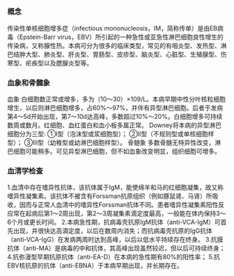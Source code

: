 ## 


### 概念
传染性单核细胞增多症（infectious mononucleosis，IM，简称传单）是由EB病毒（Epstein-Barr virus，EBV）所引起的一种急性或亚急性淋巴细胞良性增生的传染病，又称腺性热。本病可分为很多的临床类型，常见的有咽炎型、发热型、淋巴结肿大型、肺炎型、肝炎型、胃肠型、皮疹型、脑炎型、心脏型、生殖腺型、伤寒型、疟疾型以及腮腺炎型等。

### 血象和骨髓象
血象
白细胞数正常或增多，多为（10～30）×109/L。本病早期中性分叶核粒细胞增生，以后则淋巴细胞增多，占60%～97%，并伴有异型淋巴细胞。后者于发病第4～5d开始出现，第7～10d达高峰，多数超过10%～20%。白细胞增多可持续数周或数月。红细胞、血红蛋白和血小板多属正常。
Downey将本病的异型淋巴细胞分为三型:
①Ⅰ型（泡沫型或浆细胞型）；
②Ⅱ型（不规则型或单核细胞样型）；
③Ⅲ型（幼稚型或幼淋巴细胞样型）。
骨髄象
多数骨髓无特异性改变，淋巴细胞可能稍多。可见异型淋巴细胞，但不如血象改变明显，组织细胞可增多。

### 血清学检查
1.血清中存在嗜异性抗体，该抗体属于IgM，能使绵羊和马的红细胞凝集，故又称嗜异性凝集素。该抗体不被含有Forssman抗原组织（例如豚鼠肾、马肾）所吸收，因而与正常人血清中的嗜异性Forssman抗体不同。患者嗜异性凝集素阳性反应常在起病后第1～2周出现，第2～3周凝集素滴定度最高，一般能在体内保持3～6个月或更长时间。
2.本病急性期，抗病毒壳抗原IgM抗体（anti-VCA-IgM）可首先出现，并很快达高滴定度，以后在数周内消失；而抗病毒壳抗原的IgG抗体（anti-VCA-IgG）在发病两周时达到高峰，以后以低水平持续存在终身。
3.抗膜抗体（anti-MA）是病毒的中和抗体，其高峰出现虽然较迟，但以后可持续终身；
4.抗弥漫型早期抗原抗体（anti-EA-D）在本病的急性期有80%的阳性率；
5.抗EBV核抗原的抗体（anti-EBNA）于本病早期出现，并长期存在。
